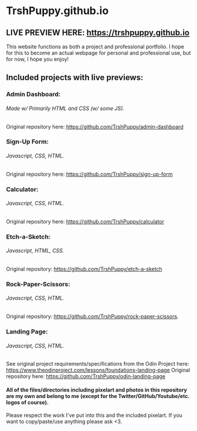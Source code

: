 # TrshPuppy.github.io

## LIVE PREVIEW HERE: https://trshpuppy.github.io

This website functions as both a project and professional portfolio. I hope for this to become an actual webpage for personal and professional use, but for now, I hope you enjoy!

## Included projects with live previews:
### Admin Dashboard:
###### Made w/ Primarily HTML and CSS (w/ some JS).
Original repository here: https://github.com/TrshPuppy/admin-dashboard

### Sign-Up Form:
###### Javascript, CSS, HTML.
Original repository here: https://github.com/TrshPuppy/sign-up-form

### Calculator:
###### Javascript, CSS, HTML.
Original repository here: https://github.com/TrshPuppy/calculator

### Etch-a-Sketch:
###### Javascript, HTML, CSS.
Original repository: https://github.com/TrshPuppy/etch-a-sketch

### Rock-Paper-Scissors: 
###### Javascript, CSS, HTML.
Original repository: https://github.com/TrshPuppy/rock-paper-scissors.

### Landing Page:
###### Javascript, CSS, HTML.
See original project requirements/specifications from the Odin Project here: https://www.theodinproject.com/lessons/foundations-landing-page
Original repository here: https://github.com/TrshPuppy/odin-landing-page

#### All of the files/directories including pixelart and photos in this repository are my own and belong to me (except for the Twitter/GitHub/Youtube/etc. logos of course).
Please respect the work I've put into this and the included pixelart. If you want to copy/paste/use anything please ask <3.
